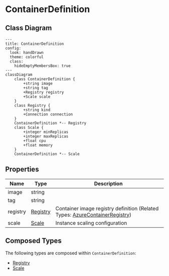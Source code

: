 # ContainerDefinition

## Class Diagram

```mermaid
---
title: ContainerDefinition
config:
  look: handDrawn
  theme: colorful
  class:
    hideEmptyMembersBox: true
---
classDiagram
    class ContainerDefinition {
        +string image
        +string tag
        +Registry registry
        +Scale scale
    }
    class Registry {
        +string kind
        +Connection connection
    }
    ContainerDefinition *-- Registry
    class Scale {
        +integer minReplicas
        +integer maxReplicas
        +float cpu
        +float memory
    }
    ContainerDefinition *-- Scale
```

## Properties

| Name | Type | Description |
| ---- | ---- | ----------- |
| image | string |   |
| tag | string |   |
| registry | [Registry](Registry.md) | Container image registry definition (Related Types: [AzureContainerRegistry](AzureContainerRegistry.md)) |
| scale | [Scale](Scale.md) | Instance scaling configuration  |

## Composed Types

The following types are composed within `ContainerDefinition`:

- [Registry](Registry.md)
- [Scale](Scale.md)
